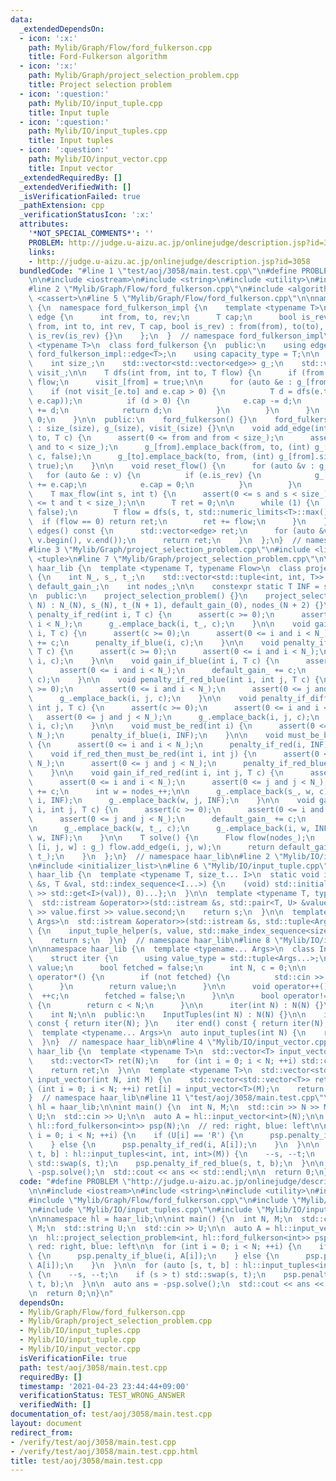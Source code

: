 ```yaml
---
data:
  _extendedDependsOn:
  - icon: ':x:'
    path: Mylib/Graph/Flow/ford_fulkerson.cpp
    title: Ford-Fulkerson algorithm
  - icon: ':x:'
    path: Mylib/Graph/project_selection_problem.cpp
    title: Project selection problem
  - icon: ':question:'
    path: Mylib/IO/input_tuple.cpp
    title: Input tuple
  - icon: ':question:'
    path: Mylib/IO/input_tuples.cpp
    title: Input tuples
  - icon: ':question:'
    path: Mylib/IO/input_vector.cpp
    title: Input vector
  _extendedRequiredBy: []
  _extendedVerifiedWith: []
  _isVerificationFailed: true
  _pathExtension: cpp
  _verificationStatusIcon: ':x:'
  attributes:
    '*NOT_SPECIAL_COMMENTS*': ''
    PROBLEM: http://judge.u-aizu.ac.jp/onlinejudge/description.jsp?id=3058
    links:
    - http://judge.u-aizu.ac.jp/onlinejudge/description.jsp?id=3058
  bundledCode: "#line 1 \"test/aoj/3058/main.test.cpp\"\n#define PROBLEM \"http://judge.u-aizu.ac.jp/onlinejudge/description.jsp?id=3058\"\
    \n\n#include <iostream>\n#include <string>\n#include <utility>\n#include <vector>\n\
    #line 2 \"Mylib/Graph/Flow/ford_fulkerson.cpp\"\n#include <algorithm>\n#include\
    \ <cassert>\n#line 5 \"Mylib/Graph/Flow/ford_fulkerson.cpp\"\n\nnamespace haar_lib\
    \ {\n  namespace ford_fulkerson_impl {\n    template <typename T>\n    struct\
    \ edge {\n      int from, to, rev;\n      T cap;\n      bool is_rev;\n      edge(int\
    \ from, int to, int rev, T cap, bool is_rev) : from(from), to(to), rev(rev), cap(cap),\
    \ is_rev(is_rev) {}\n    };\n  }  // namespace ford_fulkerson_impl\n\n  template\
    \ <typename T>\n  class ford_fulkerson {\n  public:\n    using edge          =\
    \ ford_fulkerson_impl::edge<T>;\n    using capacity_type = T;\n\n  private:\n\
    \    int size_;\n    std::vector<std::vector<edge>> g_;\n    std::vector<bool>\
    \ visit_;\n\n    T dfs(int from, int to, T flow) {\n      if (from == to) return\
    \ flow;\n      visit_[from] = true;\n\n      for (auto &e : g_[from]) {\n    \
    \    if (not visit_[e.to] and e.cap > 0) {\n          T d = dfs(e.to, to, std::min(flow,\
    \ e.cap));\n          if (d > 0) {\n            e.cap -= d;\n            g_[e.to][e.rev].cap\
    \ += d;\n            return d;\n          }\n        }\n      }\n      return\
    \ 0;\n    }\n\n  public:\n    ford_fulkerson() {}\n    ford_fulkerson(int size)\
    \ : size_(size), g_(size), visit_(size) {}\n\n    void add_edge(int from, int\
    \ to, T c) {\n      assert(0 <= from and from < size_);\n      assert(0 <= to\
    \ and to < size_);\n      g_[from].emplace_back(from, to, (int) g_[to].size(),\
    \ c, false);\n      g_[to].emplace_back(to, from, (int) g_[from].size() - 1, 0,\
    \ true);\n    }\n\n    void reset_flow() {\n      for (auto &v : g_) {\n     \
    \   for (auto &e : v) {\n          if (e.is_rev) {\n            g_[e.to][e.rev].cap\
    \ += e.cap;\n            e.cap = 0;\n          }\n        }\n      }\n    }\n\n\
    \    T max_flow(int s, int t) {\n      assert(0 <= s and s < size_);\n      assert(0\
    \ <= t and t < size_);\n\n      T ret = 0;\n\n      while (1) {\n        visit_.assign(size_,\
    \ false);\n        T flow = dfs(s, t, std::numeric_limits<T>::max());\n      \
    \  if (flow == 0) return ret;\n        ret += flow;\n      }\n    }\n\n    std::vector<edge>\
    \ edges() const {\n      std::vector<edge> ret;\n      for (auto &v : g_) ret.insert(ret.end(),\
    \ v.begin(), v.end());\n      return ret;\n    }\n  };\n}  // namespace haar_lib\n\
    #line 3 \"Mylib/Graph/project_selection_problem.cpp\"\n#include <limits>\n#include\
    \ <tuple>\n#line 7 \"Mylib/Graph/project_selection_problem.cpp\"\n\nnamespace\
    \ haar_lib {\n  template <typename T, typename Flow>\n  class project_selection_problem\
    \ {\n    int N_, s_, t_;\n    std::vector<std::tuple<int, int, T>> g_;\n    T\
    \ default_gain_;\n    int nodes_;\n\n    constexpr static T INF = std::numeric_limits<T>::max();\n\
    \n  public:\n    project_selection_problem() {}\n    project_selection_problem(int\
    \ N) : N_(N), s_(N), t_(N + 1), default_gain_(0), nodes_(N + 2) {}\n\n    void\
    \ penalty_if_red(int i, T c) {\n      assert(c >= 0);\n      assert(0 <= i and\
    \ i < N_);\n      g_.emplace_back(i, t_, c);\n    }\n\n    void gain_if_red(int\
    \ i, T c) {\n      assert(c >= 0);\n      assert(0 <= i and i < N_);\n      default_gain_\
    \ += c;\n      penalty_if_blue(i, c);\n    }\n\n    void penalty_if_blue(int i,\
    \ T c) {\n      assert(c >= 0);\n      assert(0 <= i and i < N_);\n      g_.emplace_back(s_,\
    \ i, c);\n    }\n\n    void gain_if_blue(int i, T c) {\n      assert(c >= 0);\n\
    \      assert(0 <= i and i < N_);\n      default_gain_ += c;\n      penalty_if_red(i,\
    \ c);\n    }\n\n    void penalty_if_red_blue(int i, int j, T c) {\n      assert(c\
    \ >= 0);\n      assert(0 <= i and i < N_);\n      assert(0 <= j and j < N_);\n\
    \      g_.emplace_back(i, j, c);\n    }\n\n    void penalty_if_different(int i,\
    \ int j, T c) {\n      assert(c >= 0);\n      assert(0 <= i and i < N_);\n   \
    \   assert(0 <= j and j < N_);\n      g_.emplace_back(i, j, c);\n      g_.emplace_back(j,\
    \ i, c);\n    }\n\n    void must_be_red(int i) {\n      assert(0 <= i and i <\
    \ N_);\n      penalty_if_blue(i, INF);\n    }\n\n    void must_be_blue(int i)\
    \ {\n      assert(0 <= i and i < N_);\n      penalty_if_red(i, INF);\n    }\n\n\
    \    void if_red_then_must_be_red(int i, int j) {\n      assert(0 <= i and i <\
    \ N_);\n      assert(0 <= j and j < N_);\n      penalty_if_red_blue(i, j, INF);\n\
    \    }\n\n    void gain_if_red_red(int i, int j, T c) {\n      assert(c >= 0);\n\
    \      assert(0 <= i and i < N_);\n      assert(0 <= j and j < N_);\n      default_gain_\
    \ += c;\n      int w = nodes_++;\n\n      g_.emplace_back(s_, w, c);\n      g_.emplace_back(w,\
    \ i, INF);\n      g_.emplace_back(w, j, INF);\n    }\n\n    void gain_if_blue_blue(int\
    \ i, int j, T c) {\n      assert(c >= 0);\n      assert(0 <= i and i < N_);\n\
    \      assert(0 <= j and j < N_);\n      default_gain_ += c;\n      int w = nodes_++;\n\
    \n      g_.emplace_back(w, t_, c);\n      g_.emplace_back(i, w, INF);\n      g_.emplace_back(j,\
    \ w, INF);\n    }\n\n    T solve() {\n      Flow flow(nodes_);\n      for (auto\
    \ [i, j, w] : g_) flow.add_edge(i, j, w);\n      return default_gain_ - flow.max_flow(s_,\
    \ t_);\n    }\n  };\n}  // namespace haar_lib\n#line 2 \"Mylib/IO/input_tuples.cpp\"\
    \n#include <initializer_list>\n#line 6 \"Mylib/IO/input_tuple.cpp\"\n\nnamespace\
    \ haar_lib {\n  template <typename T, size_t... I>\n  static void input_tuple_helper(std::istream\
    \ &s, T &val, std::index_sequence<I...>) {\n    (void) std::initializer_list<int>{(void(s\
    \ >> std::get<I>(val)), 0)...};\n  }\n\n  template <typename T, typename U>\n\
    \  std::istream &operator>>(std::istream &s, std::pair<T, U> &value) {\n    s\
    \ >> value.first >> value.second;\n    return s;\n  }\n\n  template <typename...\
    \ Args>\n  std::istream &operator>>(std::istream &s, std::tuple<Args...> &value)\
    \ {\n    input_tuple_helper(s, value, std::make_index_sequence<sizeof...(Args)>());\n\
    \    return s;\n  }\n}  // namespace haar_lib\n#line 8 \"Mylib/IO/input_tuples.cpp\"\
    \n\nnamespace haar_lib {\n  template <typename... Args>\n  class InputTuples {\n\
    \    struct iter {\n      using value_type = std::tuple<Args...>;\n      value_type\
    \ value;\n      bool fetched = false;\n      int N, c = 0;\n\n      value_type\
    \ operator*() {\n        if (not fetched) {\n          std::cin >> value;\n  \
    \      }\n        return value;\n      }\n\n      void operator++() {\n      \
    \  ++c;\n        fetched = false;\n      }\n\n      bool operator!=(iter &) const\
    \ {\n        return c < N;\n      }\n\n      iter(int N) : N(N) {}\n    };\n\n\
    \    int N;\n\n  public:\n    InputTuples(int N) : N(N) {}\n\n    iter begin()\
    \ const { return iter(N); }\n    iter end() const { return iter(N); }\n  };\n\n\
    \  template <typename... Args>\n  auto input_tuples(int N) {\n    return InputTuples<Args...>(N);\n\
    \  }\n}  // namespace haar_lib\n#line 4 \"Mylib/IO/input_vector.cpp\"\n\nnamespace\
    \ haar_lib {\n  template <typename T>\n  std::vector<T> input_vector(int N) {\n\
    \    std::vector<T> ret(N);\n    for (int i = 0; i < N; ++i) std::cin >> ret[i];\n\
    \    return ret;\n  }\n\n  template <typename T>\n  std::vector<std::vector<T>>\
    \ input_vector(int N, int M) {\n    std::vector<std::vector<T>> ret(N);\n    for\
    \ (int i = 0; i < N; ++i) ret[i] = input_vector<T>(M);\n    return ret;\n  }\n\
    }  // namespace haar_lib\n#line 11 \"test/aoj/3058/main.test.cpp\"\n\nnamespace\
    \ hl = haar_lib;\n\nint main() {\n  int N, M;\n  std::cin >> N >> M;\n  std::string\
    \ U;\n  std::cin >> U;\n\n  auto A = hl::input_vector<int>(N);\n\n  hl::project_selection_problem<int,\
    \ hl::ford_fulkerson<int>> psp(N);\n  // red: right, blue: left\n\n  for (int\
    \ i = 0; i < N; ++i) {\n    if (U[i] == 'R') {\n      psp.penalty_if_blue(i, A[i]);\n\
    \    } else {\n      psp.penalty_if_red(i, A[i]);\n    }\n  }\n\n  for (auto [s,\
    \ t, b] : hl::input_tuples<int, int, int>(M)) {\n    --s, --t;\n    if (s > t)\
    \ std::swap(s, t);\n    psp.penalty_if_red_blue(s, t, b);\n  }\n\n  auto ans =\
    \ -psp.solve();\n  std::cout << ans << std::endl;\n\n  return 0;\n}\n"
  code: "#define PROBLEM \"http://judge.u-aizu.ac.jp/onlinejudge/description.jsp?id=3058\"\
    \n\n#include <iostream>\n#include <string>\n#include <utility>\n#include <vector>\n\
    #include \"Mylib/Graph/Flow/ford_fulkerson.cpp\"\n#include \"Mylib/Graph/project_selection_problem.cpp\"\
    \n#include \"Mylib/IO/input_tuples.cpp\"\n#include \"Mylib/IO/input_vector.cpp\"\
    \n\nnamespace hl = haar_lib;\n\nint main() {\n  int N, M;\n  std::cin >> N >>\
    \ M;\n  std::string U;\n  std::cin >> U;\n\n  auto A = hl::input_vector<int>(N);\n\
    \n  hl::project_selection_problem<int, hl::ford_fulkerson<int>> psp(N);\n  //\
    \ red: right, blue: left\n\n  for (int i = 0; i < N; ++i) {\n    if (U[i] == 'R')\
    \ {\n      psp.penalty_if_blue(i, A[i]);\n    } else {\n      psp.penalty_if_red(i,\
    \ A[i]);\n    }\n  }\n\n  for (auto [s, t, b] : hl::input_tuples<int, int, int>(M))\
    \ {\n    --s, --t;\n    if (s > t) std::swap(s, t);\n    psp.penalty_if_red_blue(s,\
    \ t, b);\n  }\n\n  auto ans = -psp.solve();\n  std::cout << ans << std::endl;\n\
    \n  return 0;\n}\n"
  dependsOn:
  - Mylib/Graph/Flow/ford_fulkerson.cpp
  - Mylib/Graph/project_selection_problem.cpp
  - Mylib/IO/input_tuples.cpp
  - Mylib/IO/input_tuple.cpp
  - Mylib/IO/input_vector.cpp
  isVerificationFile: true
  path: test/aoj/3058/main.test.cpp
  requiredBy: []
  timestamp: '2021-04-23 23:44:44+09:00'
  verificationStatus: TEST_WRONG_ANSWER
  verifiedWith: []
documentation_of: test/aoj/3058/main.test.cpp
layout: document
redirect_from:
- /verify/test/aoj/3058/main.test.cpp
- /verify/test/aoj/3058/main.test.cpp.html
title: test/aoj/3058/main.test.cpp
---
```

